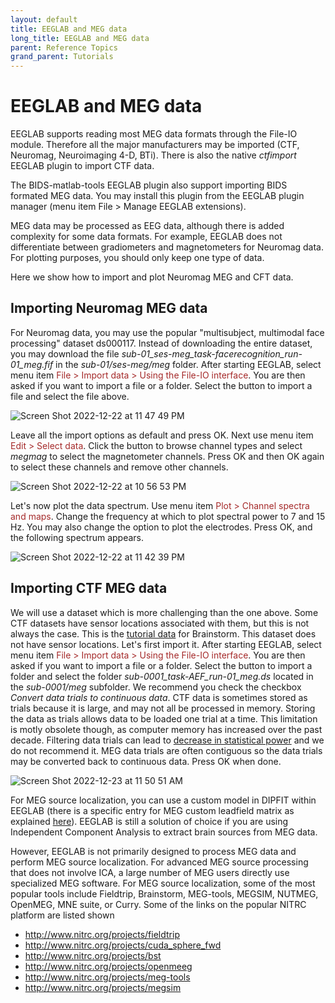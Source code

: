 ```yaml
---
layout: default
title: EEGLAB and MEG data
long_title: EEGLAB and MEG data
parent: Reference Topics
grand_parent: Tutorials
---
```

EEGLAB and MEG data
====================

EEGLAB supports reading most MEG data formats through the File-IO
module. Therefore all the major manufacturers may be imported (CTF,
Neuromag, Neuroimaging 4-D, BTi). There is also the native *ctfimport* EEGLAB plugin to import CTF data.

The BIDS-matlab-tools EEGLAB plugin also support importing BIDS formated MEG data. You may install this plugin from the EEGLAB plugin manager (menu item File > Manage EEGLAB extensions). 

MEG data may be processed as EEG data, although there is added complexity
for some data formats. For example, EEGLAB does not differentiate
between gradiometers and magnetometers for Neuromag data. For
plotting purposes, you should only keep one type of data.

Here we show how to import and plot Neuromag MEG and CFT data. 

Importing Neuromag MEG data
---------------------------

For Neuromag data, you may use the popular "multisubject, multimodal face processing" dataset ds000117. Instead of downloading the entire dataset, you may download the file *sub-01_ses-meg_task-facerecognition_run-01_meg.fif* in the *sub-01/ses-meg/meg* folder. After starting EEGLAB, select menu item <span style="color: brown">File > Import data > Using the File-IO interface</span>. You are then asked if you want to import a file or a folder. Select the button to import a file and select the file above.

![Screen Shot 2022-12-22 at 11 47 49 PM](https://user-images.githubusercontent.com/1872705/209294989-34f958d5-6cc9-4639-9662-c96cf4217204.png)

Leave all the import options as default and press OK. Next use menu item <span style="color: brown">Edit > Select data</span>. Click the button to browse channel types and select *megmag* to select the magnetometer channels. Press OK and then OK again to select these channels and remove other channels.

![Screen Shot 2022-12-22 at 10 56 53 PM](https://user-images.githubusercontent.com/1872705/209293499-5f5a06c4-7cf4-45a8-8d89-e323e888cddc.png)

Let's now plot the data spectrum. Use menu item <span style="color: brown">Plot > Channel spectra and maps</span>. Change the frequency at which to plot spectral power to 7 and 15 Hz. You may also change the option to plot the electrodes. Press OK, and the following spectrum appears.

![Screen Shot 2022-12-22 at 11 42 39 PM](https://user-images.githubusercontent.com/1872705/209294152-ee22cc89-46d5-429d-a0de-31fa31a83d37.png)

Importing CTF MEG data
----------------------
We will use a dataset which is more challenging than the one above. Some CTF datasets have sensor locations associated with them, but this is not always the case. This is the [tutorial data](https://nemar.org/dataexplorer/detail?dataset_id=ds000246) for Brainstorm. This dataset does not have sensor locations. Let's first import it. After starting EEGLAB, select menu item <span style="color: brown">File > Import data > Using the File-IO interface</span>. You are then asked if you want to import a file or a folder. Select the button to import a folder and select the folder *sub-0001_task-AEF_run-01_meg.ds* located in the *sub-0001/meg* subfolder. We recommend you check the checkbox *Convert data trials to continuous data*. CTF data is sometimes stored as trials because it is large, and may not all be processed in memory. Storing the data as trials allows data to be loaded one trial at a time. This limitation is motly obsolete though, as computer memory has increased over the past decade. Filtering data trials can lead to [decrease in statistical power](https://www.biorxiv.org/content/10.1101/2022.12.03.518987v1) and we do not recommend it. MEG data trials are often contiguous so the data trials may be converted back to continuous data. Press OK when done.

![Screen Shot 2022-12-23 at 11 50 51 AM](https://user-images.githubusercontent.com/1872705/209401820-b78a359b-64e7-42b3-8320-82d400aaa5ef.png)




For MEG source localization, you can use a custom model in DIPFIT within
EEGLAB (there is a specific entry for MEG custom leadfield matrix as explained [here](/tutorials/09_source/DIPFIT.html#using-dipfit-to-fit-independent-meg-components)). EEGLAB is still a solution of choice if you are using
Independent Component Analysis to extract brain sources from MEG data.

However, EEGLAB is not primarily designed to process MEG data and
perform MEG source localization. For advanced MEG source processing that
does not involve ICA, a large number of MEG users directly use specialized MEG
 software. For MEG source localization, some of the most
popular tools include Fieldtrip, Brainstorm, MEG-tools, MEGSIM, NUTMEG,
OpenMEG, MNE suite, or Curry. Some of the links on the popular NITRC
platform are listed shown

-   <http://www.nitrc.org/projects/fieldtrip>
-   <http://www.nitrc.org/projects/cuda_sphere_fwd>
-   <http://www.nitrc.org/projects/bst>
-   <http://www.nitrc.org/projects/openmeeg>
-   <http://www.nitrc.org/projects/meg-tools>
-   <http://www.nitrc.org/projects/megsim>
